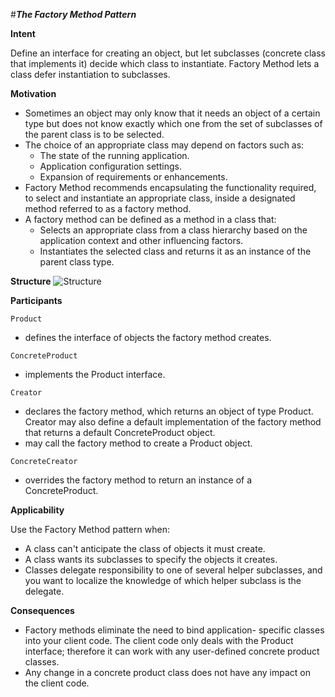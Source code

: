 #**_The Factory Method Pattern_**

**Intent**

Define an interface for creating an object, but let subclasses (concrete class that implements it) decide which class to instantiate. Factory Method lets a class defer instantiation to subclasses.

**Motivation**

- Sometimes an object may only know that it needs an object of a certain type but does not know exactly which one from the set of subclasses of the parent class is to be selected.
- The choice of an appropriate class may depend on factors such as:
    - The state of the running application.
    - Application configuration settings.
    - Expansion of requirements or enhancements.
- Factory Method recommends encapsulating the functionality required, to select and instantiate an appropriate class, inside a designated method referred to as a factory method.
- A factory method can be defined as a method in a class that:
    - Selects an appropriate class from a class hierarchy based on the application context and other influencing factors.
    - Instantiates the selected class and returns it as an instance of the parent class type.

**Structure**
![Structure](https://sourcemaking.com/files/v2/content/patterns/Factory_Method.svg)

**Participants**

`Product`
- defines the interface of objects the factory method
creates.

`ConcreteProduct`
- implements the Product interface. 

`Creator`
- declares the factory method, which returns an object of
type Product. Creator may also define a default implementation of the factory method that returns a default ConcreteProduct object.
- may call the factory method to create a Product object.
 
`ConcreteCreator`
- overrides the factory method to return an instance of a
ConcreteProduct.

**Applicability**

Use the Factory Method pattern when:
- A class can't anticipate the class of objects it must create.
- A class wants its subclasses to specify the objects it creates. 
- Classes delegate responsibility to one of several helper subclasses, and you want to localize the knowledge of which helper subclass is the delegate.

**Consequences**
- Factory methods eliminate the need to bind application- specific classes into your client code. The client code only deals with the Product interface; therefore it can work with any user-defined concrete product classes.
- Any change in a concrete product class does not have any impact on the client code.
